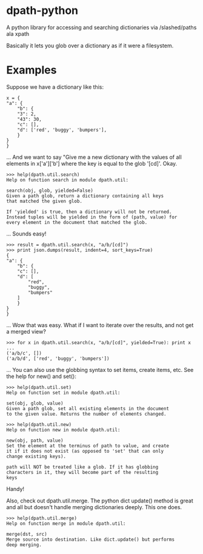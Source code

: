 dpath-python
============

A python library for accessing and searching dictionaries via /slashed/paths ala xpath

Basically it lets you glob over a dictionary as if it were a filesystem.

Examples
========

Suppose we have a dictionary like this:

    x = {
	"a": {
	    "b": {
		"3": 2,
		"43": 30,
		"c": [],
		"d": ['red', 'buggy', 'bumpers'],
	    }
	}
    }


... And we want to say "Give me a new dictionary with the values of all elements in x['a']['b'] where the key is equal to the glob '[cd]'. Okay.

    >>> help(dpath.util.search)
    Help on function search in module dpath.util:

    search(obj, glob, yielded=False)
	Given a path glob, return a dictionary containing all keys
	that matched the given glob.

	If 'yielded' is true, then a dictionary will not be returned.
	Instead tuples will be yielded in the form of (path, value) for
	every element in the document that matched the glob.

... Sounds easy!

    >>> result = dpath.util.search(x, "a/b/[cd]")
    >>> print json.dumps(result, indent=4, sort_keys=True)
    {
	"a": {
	    "b": {
		"c": [],
		"d": [
		    "red",
		    "buggy",
		    "bumpers"
		]
	    }
	}
    }

... Wow that was easy. What if I want to iterate over the results, and not get a merged view?

    >>> for x in dpath.util.search(x, "a/b/[cd]", yielded=True): print x
    ...
    ('a/b/c', [])
    ('a/b/d', ['red', 'buggy', 'bumpers'])

... You can also use the globbing syntax to set items, create items, etc. See the help for new() and set():

    >>> help(dpath.util.set)
    Help on function set in module dpath.util:

    set(obj, glob, value)
	Given a path glob, set all existing elements in the document
	to the given value. Returns the number of elements changed.

    >>> help(dpath.util.new)
    Help on function new in module dpath.util:

    new(obj, path, value)
	Set the element at the terminus of path to value, and create
	it if it does not exist (as opposed to 'set' that can only
	change existing keys).

	path will NOT be treated like a glob. If it has globbing
	characters in it, they will become part of the resulting
	keys

Handy!

Also, check out dpath.util.merge. The python dict update() method is great and all but doesn't handle merging dictionaries deeply. This one does.

    >>> help(dpath.util.merge)
    Help on function merge in module dpath.util:

    merge(dst, src)
	Merge source into destination. Like dict.update() but performs
	deep merging.

